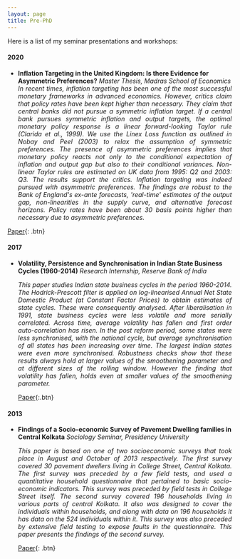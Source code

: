 ```yaml
---
layout: page
title: Pre-PhD
---
```


Here is a list of my seminar presentations and workshops:

#### 2020

- **Inflation Targeting in the United Kingdom: Is there Evidence for Asymmetric Preferences?**
    *Master Thesis, Madras School of Economics*
    <div style="text-align: justify"> <em>In recent times, inflation targeting has been one of the most successful monetary frameworks in advanced economics. However, critics claim that policy rates have been kept higher than necessary. They claim that central banks did not pursue a symmetric inflation target. If a central bank pursues symmetric inflation and output targets, the optimal monetary policy response is a linear forward-looking Taylor rule (Clarida et al., 1999). We use the Linex Loss function as outlined in Nobay and Peel (2003) to relax the assumption of symmetric preferences. The presence of asymmetric preferences implies that monetary policy reacts not only to the conditional expectation of inflation and output gap but also to their conditional variances. Non-linear Taylor rules are estimated on UK data from 1995: Q2 and 2003: Q3. The results support the critics. Inflation targeting was indeed pursued with asymmetric preferences. The findings are robust to the Bank of England's ex-ante forecasts, 'real-time' estimates of the output gap, non-linearities in the supply curve, and alternative forecast horizons. Policy rates have been about 30 basis points higher than necessary due to asymmetric preferences.</em></div>

[Paper](https://www.mse.ac.in/wp-content/uploads/2021/05/working-paper-196.pdf){: .btn}

#### 2017

- **Volatility, Persistence and Synchronisation in Indian State Business Cycles (1960-2014)**
    *Research Internship, Reserve Bank of India*
    <div style="text-align: justify"> <em>This paper studies Indian state business cycles in the period 1960-2014. The Hodrick-Prescott filter is applied on log-linearised Annual Net State Domestic Product (at Constant Factor Prices) to obtain estimates of state cycles. These were consequently analysed. After liberalisation in 1991, state business cycles were less volatile and more serially correlated. Across time, average volatility has fallen and first order auto-correlation has risen. In the post reform period, some states were less synchronised, with the national cycle, but average synchronisation of all states has been increasing over time. The largest Indian states were even more synchronised. Robustness checks show that these results always hold at larger values of the smoothening parameter and at different sizes of the rolling window. However the finding that volatility has fallen, holds even at smaller values of the smoothening parameter.</em></div>

    [Paper](https://rawatpranjal.github.io/docs/VolatilityPersistenceandSynchronisationinStateBusinessCycles1960-2014.pdf){:.btn}

#### 2013

- **Findings of a Socio-economic Survey of Pavement Dwelling families in Central Kolkata**
    *Sociology Seminar, Presidency University*
    <div style="text-align: justify"><em>This paper is based on one of two socioeconomic surveys that took place in August and October of 2013 respectively. The first survey covered 30 pavement dwellers living in College Street, Central Kolkata. The first survey was preceded by a few field tests, and used a quantitative household questionnaire that pertained to basic socio-economic indicators. This survey was preceded by field tests in College Street itself. The second survey covered 196 households living in various parts of central Kolkata. It also was designed to cover the individuals within households, and along with data on 196 households it has data on the 524 individuals within it. This survey was also preceded by extensive field testing to expose faults in the questionnaire. This paper presents the findings of the second survey.</em></div>

    [Paper](https://www.researchgate.net/profile/Pranjal-Rawat/publication/315413896_Findings_of_a_Socio-Economic_Survey_of_Pavement_Dwelling_Families_in_Central_Kolkata/links/5b2219aa458515270fc6f563/Findings-of-a-Socio-Economic-Survey-of-Pavement-Dwelling-Families-in-Central-Kolkata.pdf){: .btn}

<br />


